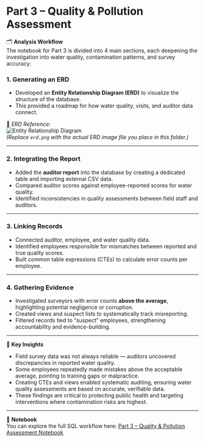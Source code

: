 # Part 3 – Quality & Pollution Assessment  

🗂 **Analysis Workflow**  
The notebook for Part 3 is divided into 4 main sections, each deepening the investigation into water quality, contamination patterns, and survey accuracy:  

### 1. Generating an ERD  
- Developed an **Entity Relationship Diagram (ERD)** to visualize the structure of the database.  
- This provided a roadmap for how water quality, visits, and auditor data connect.  

📌 *ERD Reference:*  
![Entity Relationship Diagram](./erd.png)  
*(Replace `erd.png` with the actual ERD image file you place in this folder.)*  

---

### 2. Integrating the Report  
- Added the **auditor report** into the database by creating a dedicated table and importing external CSV data.  
- Compared auditor scores against employee-reported scores for water quality.  
- Identified inconsistencies in quality assessments between field staff and auditors.  

---

### 3. Linking Records  
- Connected auditor, employee, and water quality data.  
- Identified employees responsible for mismatches between reported and true quality scores.  
- Built common table expressions (CTEs) to calculate error counts per employee.  

---

### 4. Gathering Evidence  
- Investigated surveyors with error counts **above the average**, highlighting potential negligence or corruption.  
- Created views and suspect lists to systematically track misreporting.  
- Filtered records tied to “suspect” employees, strengthening accountability and evidence-building.  

---

🧠 **Key Insights**  
- Field survey data was not always reliable — auditors uncovered discrepancies in reported water quality.  
- Some employees repeatedly made mistakes above the acceptable average, pointing to training gaps or malpractice.  
- Creating CTEs and views enabled systematic auditing, ensuring water quality assessments are based on accurate, verifiable data.  
- These findings are critical to protecting public health and targeting interventions where contamination risks are highest.  

---

📓 **Notebook**  
You can explore the full SQL workflow here: [Part 3 – Quality & Pollution Assessment Notebook](./Part3_Quality_Pollution_Assessment.ipynb)  
